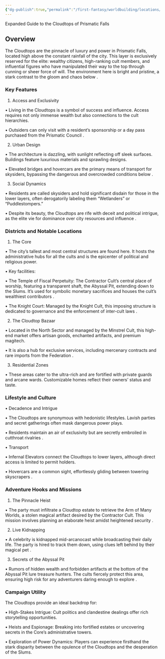 ```yaml
---
{"dg-publish":true,"permalink":"/first-fantasy/worldbuilding/locations/the-falls/the-cloudtops/","noteIcon":"","created":"2025-01-21T10:27:25.473+09:00","updated":"2025-01-23T22:58:38.803+09:00"}
---
```


Expanded Guide to the Cloudtops of Prismatic Falls

  

## **Overview**

  

The Cloudtops are the pinnacle of luxury and power in Prismatic Falls, located high above the constant rainfall of the city. This layer is exclusively reserved for the elite: wealthy citizens, high-ranking cult members, and influential figures who have manipulated their way to the top through cunning or sheer force of will. The environment here is bright and pristine, a stark contrast to the gloom and chaos below .

  

### **Key Features**

1. Access and Exclusivity

• Living in the Cloudtops is a symbol of success and influence. Access requires not only immense wealth but also connections to the cult hierarchies.

• Outsiders can only visit with a resident’s sponsorship or a day pass purchased from the Prismatic Council .

2. Urban Design

• The architecture is dazzling, with sunlight reflecting off sleek surfaces. Buildings feature luxurious materials and sprawling designs.

• Elevated bridges and hovercars are the primary means of transport for skysiders, bypassing the dangerous and overcrowded conditions below .

3. Social Dynamics

• Residents are called skysiders and hold significant disdain for those in the lower layers, often derogatorily labeling them “Wetlanders” or “Puddlestompers.”

• Despite its beauty, the Cloudtops are rife with deceit and political intrigue, as the elite vie for dominance over city resources and influence .

  

### **Districts and Notable Locations**

1. The Core

• The city’s tallest and most central structures are found here. It hosts the administrative hubs for all the cults and is the epicenter of political and religious power.

• Key facilities:

• The Temple of Fiscal Perpetuity: The Contractor Cult’s central place of worship, featuring a transparent shaft, the Abyssal Pit, extending down to the Slums. It’s used for symbolic monetary sacrifices and houses the cult’s wealthiest contributors .

• The Knight Court: Managed by the Knight Cult, this imposing structure is dedicated to governance and the enforcement of inter-cult laws .

2. The Cloudtop Bazaar

• Located in the North Sector and managed by the Minstrel Cult, this high-end market offers artisan goods, enchanted artifacts, and premium magitech.

• It is also a hub for exclusive services, including mercenary contracts and rare imports from the Federation .

3. Residential Zones

• These areas cater to the ultra-rich and are fortified with private guards and arcane wards. Customizable homes reflect their owners’ status and taste.

  

### **Lifestyle and Culture**

• Decadence and Intrigue

• The Cloudtops are synonymous with hedonistic lifestyles. Lavish parties and secret gatherings often mask dangerous power plays.

• Residents maintain an air of exclusivity but are secretly embroiled in cutthroat rivalries .

• Transport

• Infernal Elevators connect the Cloudtops to lower layers, although direct access is limited to permit holders.

• Hovercars are a common sight, effortlessly gliding between towering skyscrapers .

  

### **Adventure Hooks and Missions**

1. The Pinnacle Heist

• The party must infiltrate a Cloudtop estate to retrieve the Arm of Many Worlds, a stolen magical artifact desired by the Contractor Cult. This mission involves planning an elaborate heist amidst heightened security .

2. Live Kidnapping

• A celebrity is kidnapped mid-arcanocast while broadcasting their daily life. The party is hired to track them down, using clues left behind by their magical pet .

3. Secrets of the Abyssal Pit

• Rumors of hidden wealth and forbidden artifacts at the bottom of the Abyssal Pit lure treasure hunters. The cults fiercely protect this area, ensuring high risk for any adventurers daring enough to explore .

  

### **Campaign Utility**

  

The Cloudtops provide an ideal backdrop for:

• High-Stakes Intrigue: Cult politics and clandestine dealings offer rich storytelling opportunities.

• Heists and Espionage: Breaking into fortified estates or uncovering secrets in the Core’s administrative towers.

• Exploration of Power Dynamics: Players can experience firsthand the stark disparity between the opulence of the Cloudtops and the desperation of the Slums.